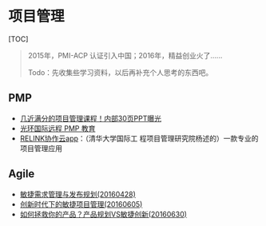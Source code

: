# 项目管理

[TOC]

> 2015年，PMI-ACP 认证引入中国；2016年，精益创业火了……
>
> Todo：先收集些学习资料，以后再补充个人思考的东西吧。

## PMP

- [几近满分的项目管理课程！内部30页PPT曝光](http://mp.weixin.qq.com/s?__biz=MzA5NDk4NDM0OA==&mid=405307453&idx=2&sn=64f6d0b0ea2b5f6022d05492884dcc1e)
- [光环国际远程 PMP 教育](http://bmov.aura.cn/index.html)
- [RELINK协作云app](https://www.relink.cc/)：（清华大学国际工 程项目管理研究院杨述的）一款专业的项目管理应用

## Agile

- [敏捷需求管理与发布规划(20160428)](agile-aura-20160428.html)
- [创新时代下的敏捷项目管理(20160605)](agile-aura-20160605.html)
- [如何拯救你的产品？产品规划VS敏捷创新(20160630)](https://mp.weixin.qq.com/s?__biz=MzIyMDQzODIyNA==&mid=2247483778&idx=1&sn=5ee9a409761f33a886643caae5dd9e33)